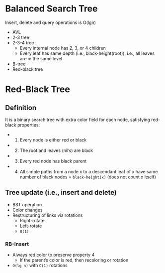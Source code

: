 # Balanced Search Tree
Insert, delete and query operations is O(lgn)
- AVL
- 2-3 tree
- 2-3-4 tree
    - Every internal node has 2, 3, or 4 children
    - Every leaf has same depth (i.e., black-height(root)), i.e., all leaves are in the same level
- B-tree
- Red-black tree

# Red-Black Tree
## Definition
It is a binary search tree with extra color field for each node, satisfying red-black properties:
- 1. Every node is either red or black
- 2. The root and leaves (nil’s) are black
- 3. Every red node has black parent
- 4. All simple paths from a node x to a descendant leaf of x have same number of black nodes = `black-height(x)` (does not count x itself)

## Tree update (i.e., insert and delete)
- BST operation
- Color changes
- Restructuring of links via rotations
    - Right-rotate
    - Left-rotate
    - `O(1)`

### RB-Insert
- Always red color to preserve property 4
    - If the parent’s color is red, then recoloring or rotation
- `O(lg n)` with `O(1)` rotations


